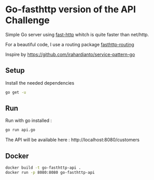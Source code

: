 # Go-fasthttp version of the API Challenge

Simple Go server using [fast-http](https://github.com/valyala/fasthttp/) whitch is quite faster than net/http.

For a beautiful code, I use a routing package [fasthttp-routing](https://github.com/qiangxue/fasthttp-routing)

Inspire by https://github.com/irahardianto/service-pattern-go

## Setup

Install the needed dependencies

```sh
go get -u
```

## Run
Run with go installed :

```sh
go run api.go
```

The API will be available here : http://localhost:8080/customers

## Docker

```sh
docker build -t go-fasthttp-api .
docker run -p 8080:8080 go-fasthttp-api
```

